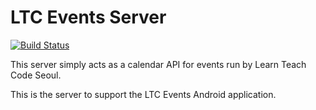 # LTC Events Server
[![Build Status](https://travis-ci.org/LearnTeachCodeSeoul/LTCEvents-server.svg?branch=master)](https://travis-ci.org/LearnTeachCodeSeoul/LTCEvents-server)

This server simply acts as a calendar API for events run by Learn Teach Code Seoul.

This is the server to support the LTC Events Android application.